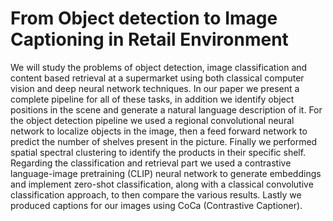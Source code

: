 # From Object detection to Image Captioning in Retail Environment
We will study the problems of object detection, image classification and content based retrieval at a supermarket using both classical computer vision and deep neural network techniques. In our paper we present a complete pipeline for all of these tasks, in addition we identify object positions in the scene and generate a  natural language description of it. For the object detection pipeline we used a regional convolutional neural network to localize objects in the image, then a feed forward network to predict the number of shelves present in the picture. Finally we performed spatial spectral clustering to identify the products in their specific shelf. Regarding the classification and retrieval part we used a contrastive language-image pretraining (CLIP) neural network to generate embeddings and implement zero-shot classification, along with a classical convolutive classification approach, to then compare the various results. Lastly we produced captions for our images using CoCa (Contrastive Captioner).
